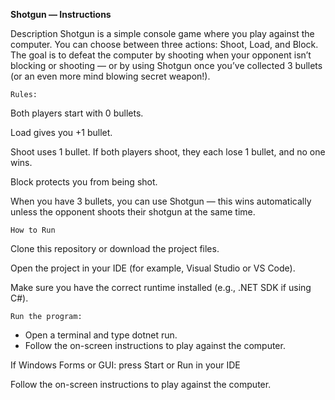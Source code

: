 **Shotgun — Instructions**

Description
Shotgun is a simple console game where you play against the computer. You can choose between three actions: Shoot, Load, and Block. The goal is to defeat the computer by shooting when your opponent isn’t blocking or shooting — or by using Shotgun once you’ve collected 3 bullets (or an even more mind blowing secret weapon!).

``Rules:``

Both players start with 0 bullets.

Load gives you +1 bullet.

Shoot uses 1 bullet. If both players shoot, they each lose 1 bullet, and no one wins.

Block protects you from being shot.

When you have 3 bullets, you can use Shotgun — this wins automatically unless the opponent shoots their shotgun at the same time.

``How to Run``

Clone this repository or download the project files.

Open the project in your IDE (for example, Visual Studio or VS Code).

Make sure you have the correct runtime installed (e.g., .NET SDK if using C#).

``Run the program:``

- Open a terminal and type dotnet run.
- Follow the on-screen instructions to play against the computer.

If Windows Forms or GUI: press Start or Run in your IDE

Follow the on-screen instructions to play against the computer.
